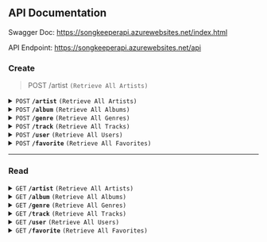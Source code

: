 ## API Documentation

Swagger Doc: https://songkeeperapi.azurewebsites.net/index.html

API Endpoint: https://songkeeperapi.azurewebsites.net/api

### Create

> POST /artist <code>(Retrieve All Artists)</code>

<details>
  <summary>
    <code>POST</code> <code><b>/artist</b></code> <code>(Retrieve All Artists)</code></summary>
  
    > https://songkeeperapi.azurewebsites.net/api/artist

    > Attributes (array[Artist])
</details>

<details>
  <summary>
    <code>POST</code> <code><b>/album</b></code> <code>(Retrieve All Albums)</code></summary>
    + Response 200 (application/json)
    + Attributes (array[Album])
</details>

<details>
  <summary>
    <code>POST</code> <code><b>/genre</b></code> <code>(Retrieve All Genres)</code></summary>
    + Response 200 (application/json)
    + Attributes (array[Genre])
</details>

<details>
  <summary>
    <code>POST</code> <code><b>/track</b></code> <code>(Retrieve All Tracks)</code></summary>
    + Response 200 (application/json)
    + Attributes (array[Track])
</details>

<details>
  <summary>
    <code>POST</code> <code><b>/user</b></code> <code>(Retrieve All Users)</code></summary>
    + Response 200 (application/json)
    + Attributes (array[User])
</details>

<details>
  <summary>
    <code>POST</code> <code><b>/favorite</b></code> <code>(Retrieve All Favorites)</code></summary>
    + Response 200 (application/json)
    + Attributes (array[Favorite])
</details>


-----------------------------------
### Read

<details>
  <summary>
    <code>GET</code> <code><b>/artist</b></code> <code>(Retrieve All Artists)</code></summary>
    + Response 200 (application/json)
    + Attributes (array[Artist])
</details>

<details>
  <summary>
    <code>GET</code> <code><b>/album</b></code> <code>(Retrieve All Albums)</code></summary>
    + Response 200 (application/json)
    + Attributes (array[Album])
</details>

<details>
  <summary>
    <code>GET</code> <code><b>/genre</b></code> <code>(Retrieve All Genres)</code></summary>
    + Response 200 (application/json)
    + Attributes (array[Genre])
</details>

<details>
  <summary>
    <code>GET</code> <code><b>/track</b></code> <code>(Retrieve All Tracks)</code></summary>
    + Response 200 (application/json)
    + Attributes (array[Track])
</details>

<details>
  <summary>
    <code>GET</code> <code><b>/user</b></code> <code>(Retrieve All Users)</code></summary>
    + Response 200 (application/json)
    + Attributes (array[User])
</details>

<details>
  <summary>
    <code>GET</code> <code><b>/favorite</b></code> <code>(Retrieve All Favorites)</code></summary>
    + Response 200 (application/json)
    + Attributes (array[Favorite])
</details>
